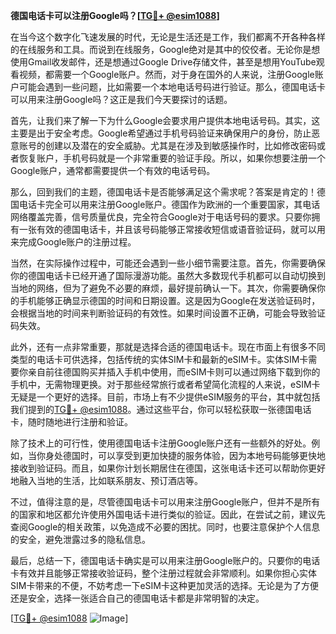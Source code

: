 **德国电话卡可以注册Google吗？[[TG💪+ @esim1088](https://t.me/s/esim1088)]**

在当今这个数字化飞速发展的时代，无论是生活还是工作，我们都离不开各种各样的在线服务和工具。而说到在线服务，Google绝对是其中的佼佼者。无论你是想使用Gmail收发邮件，还是想通过Google Drive存储文件，甚至是想用YouTube观看视频，都需要一个Google账户。然而，对于身在国外的人来说，注册Google账户可能会遇到一些问题，比如需要一个本地电话号码进行验证。那么，德国电话卡可以用来注册Google吗？这正是我们今天要探讨的话题。

首先，让我们来了解一下为什么Google会要求用户提供本地电话号码。其实，这主要是出于安全考虑。Google希望通过手机号码验证来确保用户的身份，防止恶意账号的创建以及潜在的安全威胁。尤其是在涉及到敏感操作时，比如修改密码或者恢复账户，手机号码就是一个非常重要的验证手段。所以，如果你想要注册一个Google账户，通常都需要提供一个有效的电话号码。

那么，回到我们的主题，德国电话卡是否能够满足这个需求呢？答案是肯定的！德国电话卡完全可以用来注册Google账户。德国作为欧洲的一个重要国家，其电话网络覆盖完善，信号质量优良，完全符合Google对于电话号码的要求。只要你拥有一张有效的德国电话卡，并且该号码能够正常接收短信或语音验证码，就可以用来完成Google账户的注册过程。

当然，在实际操作过程中，可能还会遇到一些小细节需要注意。首先，你需要确保你的德国电话卡已经开通了国际漫游功能。虽然大多数现代手机都可以自动切换到当地的网络，但为了避免不必要的麻烦，最好提前确认一下。其次，你需要确保你的手机能够正确显示德国的时间和日期设置。这是因为Google在发送验证码时，会根据当地的时间来判断验证码的有效性。如果时间设置不正确，可能会导致验证码失效。

此外，还有一点非常重要，那就是选择合适的德国电话卡。现在市面上有很多不同类型的电话卡可供选择，包括传统的实体SIM卡和最新的eSIM卡。实体SIM卡需要你亲自前往德国购买并插入手机中使用，而eSIM卡则可以通过网络下载到你的手机中，无需物理更换。对于那些经常旅行或者希望简化流程的人来说，eSIM卡无疑是一个更好的选择。目前，市场上有不少提供eSIM服务的平台，其中就包括我们提到的[TG💪+ @esim1088](https://t.me/s/esim1088)。通过这些平台，你可以轻松获取一张德国电话卡，随时随地进行注册和验证。

除了技术上的可行性，使用德国电话卡注册Google账户还有一些额外的好处。例如，当你身处德国时，可以享受到更加快捷的服务体验，因为本地号码能够更快地接收到验证码。而且，如果你计划长期居住在德国，这张电话卡还可以帮助你更好地融入当地的生活，比如联系朋友、预订酒店等。

不过，值得注意的是，尽管德国电话卡可以用来注册Google账户，但并不是所有的国家和地区都允许使用外国电话卡进行类似的验证。因此，在尝试之前，建议先查阅Google的相关政策，以免造成不必要的困扰。同时，也要注意保护个人信息的安全，避免泄露过多的隐私信息。

最后，总结一下，德国电话卡确实是可以用来注册Google账户的。只要你的电话卡有效并且能够正常接收验证码，整个注册过程就会非常顺利。如果你担心实体SIM卡带来的不便，不妨考虑一下eSIM卡这种更加灵活的选择。无论是为了方便还是安全，选择一张适合自己的德国电话卡都是非常明智的决定。

[[TG💪+ @esim1088](https://t.me/s/esim1088) ![Image](https://i.postimg.cc/4NQfJmqS/Snipaste-2025-05-13-00-14-12.png)]